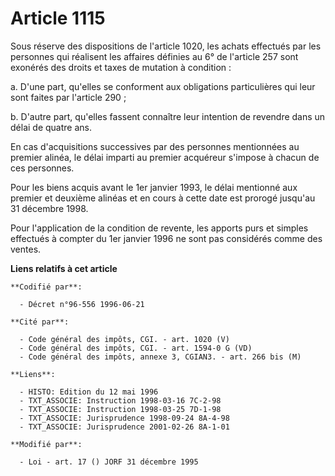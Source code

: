 # Article 1115

Sous réserve des dispositions de l'article 1020, les achats effectués par les personnes qui réalisent les affaires définies
au 6° de l'article 257 sont exonérés des droits et taxes de mutation à condition :

a. D'une part, qu'elles se conforment aux obligations particulières qui leur sont faites par l'article 290 ;

b. D'autre part, qu'elles fassent connaître leur intention de revendre dans un délai de quatre ans.

En cas d'acquisitions successives par des personnes mentionnées au premier alinéa, le délai imparti au premier acquéreur
s'impose à chacun de ces personnes.

Pour les biens acquis avant le 1er janvier 1993, le délai mentionné aux premier et deuxième alinéas et en cours à cette date
est prorogé jusqu'au 31 décembre 1998.

Pour l'application de la condition de revente, les apports purs et simples effectués à compter du 1er janvier 1996 ne sont
pas considérés comme des ventes.

**Liens relatifs à cet article**

	**Codifié par**:

	  - Décret n°96-556 1996-06-21

	**Cité par**:

	  - Code général des impôts, CGI. - art. 1020 (V)
	  - Code général des impôts, CGI. - art. 1594-0 G (VD)
	  - Code général des impôts, annexe 3, CGIAN3. - art. 266 bis (M)

	**Liens**:

	  - HISTO: Edition du 12 mai 1996
	  - TXT_ASSOCIE: Instruction 1998-03-16 7C-2-98
	  - TXT_ASSOCIE: Instruction 1998-03-25 7D-1-98
	  - TXT_ASSOCIE: Jurisprudence 1998-09-24 8A-4-98
	  - TXT_ASSOCIE: Jurisprudence 2001-02-26 8A-1-01

	**Modifié par**:

	  - Loi - art. 17 () JORF 31 décembre 1995
